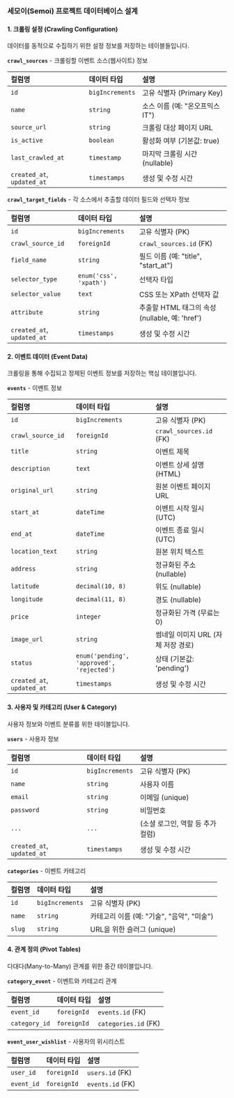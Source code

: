 ### **세모이(Semoi) 프로젝트 데이터베이스 설계**

#### **1. 크롤링 설정 (Crawling Configuration)**

데이터를 동적으로 수집하기 위한 설정 정보를 저장하는 테이블들입니다.

**`crawl_sources`** - 크롤링할 이벤트 소스(웹사이트) 정보

| 컬럼명 | 데이터 타입 | 설명 |
| :--- | :--- | :--- |
| `id` | `bigIncrements` | 고유 식별자 (Primary Key) |
| `name` | `string` | 소스 이름 (예: "온오프믹스 IT") |
| `source_url` | `string` | 크롤링 대상 페이지 URL |
| `is_active` | `boolean` | 활성화 여부 (기본값: true) |
| `last_crawled_at` | `timestamp` | 마지막 크롤링 시간 (nullable) |
| `created_at`, `updated_at` | `timestamps` | 생성 및 수정 시간 |

**`crawl_target_fields`** - 각 소스에서 추출할 데이터 필드와 선택자 정보

| 컬럼명 | 데이터 타입 | 설명 |
| :--- | :--- | :--- |
| `id` | `bigIncrements` | 고유 식별자 (PK) |
| `crawl_source_id` | `foreignId` | `crawl_sources.id` (FK) |
| `field_name` | `string` | 필드 이름 (예: "title", "start_at") |
| `selector_type` | `enum('css', 'xpath')` | 선택자 타입 |
| `selector_value` | `text` | CSS 또는 XPath 선택자 값 |
| `attribute` | `string` | 추출할 HTML 태그의 속성 (nullable, 예: 'href') |
| `created_at`, `updated_at` | `timestamps` | 생성 및 수정 시간 |

#### **2. 이벤트 데이터 (Event Data)**

크롤링을 통해 수집되고 정제된 이벤트 정보를 저장하는 핵심 테이블입니다.

**`events`** - 이벤트 정보

| 컬럼명 | 데이터 타입 | 설명 |
| :--- | :--- | :--- |
| `id` | `bigIncrements` | 고유 식별자 (PK) |
| `crawl_source_id` | `foreignId` | `crawl_sources.id` (FK) |
| `title` | `string` | 이벤트 제목 |
| `description` | `text` | 이벤트 상세 설명 (HTML) |
| `original_url` | `string` | 원본 이벤트 페이지 URL |
| `start_at` | `dateTime` | 이벤트 시작 일시 (UTC) |
| `end_at` | `dateTime` | 이벤트 종료 일시 (UTC) |
| `location_text` | `string` | 원본 위치 텍스트 |
| `address` | `string` | 정규화된 주소 (nullable) |
| `latitude` | `decimal(10, 8)` | 위도 (nullable) |
| `longitude` | `decimal(11, 8)` | 경도 (nullable) |
| `price` | `integer` | 정규화된 가격 (무료는 0) |
| `image_url` | `string` | 썸네일 이미지 URL (자체 저장 경로) |
| `status` | `enum('pending', 'approved', 'rejected')` | 상태 (기본값: 'pending') |
| `created_at`, `updated_at` | `timestamps` | 생성 및 수정 시간 |

#### **3. 사용자 및 카테고리 (User & Category)**

사용자 정보와 이벤트 분류를 위한 테이블입니다.

**`users`** - 사용자 정보

| 컬럼명 | 데이터 타입 | 설명 |
| :--- | :--- | :--- |
| `id` | `bigIncrements` | 고유 식별자 (PK) |
| `name` | `string` | 사용자 이름 |
| `email` | `string` | 이메일 (unique) |
| `password` | `string` | 비밀번호 |
| `...` | `...` | (소셜 로그인, 역할 등 추가 컬럼) |
| `created_at`, `updated_at` | `timestamps` | 생성 및 수정 시간 |

**`categories`** - 이벤트 카테고리

| 컬럼명 | 데이터 타입 | 설명 |
| :--- | :--- | :--- |
| `id` | `bigIncrements` | 고유 식별자 (PK) |
| `name` | `string` | 카테고리 이름 (예: "기술", "음악", "미술") |
| `slug` | `string` | URL을 위한 슬러그 (unique) |

#### **4. 관계 정의 (Pivot Tables)**

다대다(Many-to-Many) 관계를 위한 중간 테이블입니다.

**`category_event`** - 이벤트와 카테고리 관계

| 컬럼명 | 데이터 타입 | 설명 |
| :--- | :--- | :--- |
| `event_id` | `foreignId` | `events.id` (FK) |
| `category_id` | `foreignId` | `categories.id` (FK) |

**`event_user_wishlist`** - 사용자의 위시리스트

| 컬럼명 | 데이터 타입 | 설명 |
| :--- | :--- | :--- |
| `user_id` | `foreignId` | `users.id` (FK) |
| `event_id` | `foreignId` | `events.id` (FK) |
